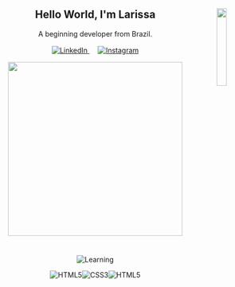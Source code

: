 <link rel="preconnect" href="https://fonts.googleapis.com">
<link rel="preconnect" href="https://fonts.gstatic.com" crossorigin>
<link href="https://fonts.googleapis.com/css2?family=Source+Code+Pro:wght@600&display=swap" rel="stylesheet"> 

<h2 align = "center"><img src= "https://i.pinimg.com/originals/5b/79/61/5b79617e87149ba691fed680cde2e5d3.gif" width = 20% align = "right"/>Hello World, I'm Larissa</h1>
<p align = center> A beginning developer from Brazil. </p>
<p align = center>    
    <a href=https://www.linkedin.com/in/larissa-fernandes->
      <img src="https://img.shields.io/badge/LinkedIn-fabd2f?style=for-the-badge&logo=linkedin&logoColor=0d1117" alt="LinkedIn"/>
  </a>ㅤ
    <a href=https://instagram.com/nee.bovary>
      <img src="https://img.shields.io/badge/Instagram-fabd2f?style=for-the-badge&logo=instagram&logoColor=0d1117" alt="Instagram"/>
  </a>
</p>
<p align="center">
  <a href="#"><img src="https://camo.githubusercontent.com/8c6c9fe8b20a0f099ab74e04175f8e1a7a87fa1a83ca707246c8112f14ee12da/68747470733a2f2f6769746875622d726561646d652d73746174732e76657263656c2e6170702f6170693f757365726e616d653d4c6172697373612d4665726e616e646573267468656d653d67727576626f7826686964653d7374617273" data-canonical-src="https://github-readme-stats.vercel.app/api?username=Larissa-Fernandes&amp;show_icons=true&amp;count_private=true&amp;theme=gruvbox" style="max-width:100%;" width="350"></a>
</p>

<h1> </h1>

<p align="center"><img src="https://img.shields.io/badge/learning-0d1117?style=for-the-badge" alt="Learning"/></p>
<p align="center">
    <img src="https://img.shields.io/badge/HTML5-739866?style=for-the-badge&logo=html5&logoColor=white" alt="HTML5"/><img src="https://img.shields.io/badge/CSS3-739866?&style=for-the-badge&logo=css3&logoColor=white" alt="CSS3"/><img src="https://img.shields.io/badge/JavaScript-739866?&style=for-the-badge&logo=JavaScript&logoColor=white" alt="HTML5"/>
</p>
